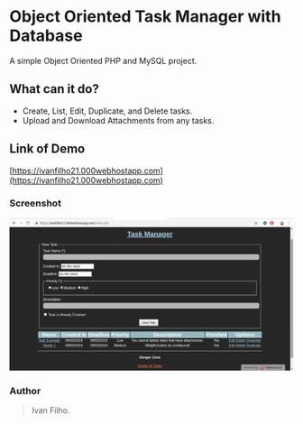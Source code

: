 # Object Oriented Task Manager with Database
A simple Object Oriented PHP and MySQL project.

## What can it do?
* Create, List, Edit, Duplicate, and Delete tasks.
* Upload and Download Attachments from any tasks.

## Link of Demo
[https://ivanfilho21.000webhostapp.com](https://ivanfilho21.000webhostapp.com)

### Screenshot
![Screenshot](screenshot/screenshot-1.png)

### Author
> Ivan Filho.
